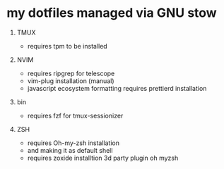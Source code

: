 # my dotfiles managed via GNU stow

1. TMUX
    - requires tpm to be installed

2. NVIM
    - requires ripgrep for telescope
    - vim-plug installation (manual)
    - javascript ecosystem formatting requires prettierd installation

3. bin
    - requires fzf for tmux-sessionizer

4. ZSH
    - requires Oh-my-zsh installation
    - and making it as default shell
    - requires zoxide installtion 3d party plugin oh myzsh
